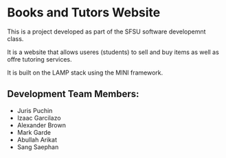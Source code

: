 # Books and Tutors Website

This is a project developed as part of the SFSU software developemnt class.

It is a website that allows useres (students) to sell and buy items as well as offre tutoring services.

It is built on the LAMP stack using the MINI framework.

## Development Team Members:
+ Juris Puchin
+ Izaac Garcilazo
+ Alexander Brown
+ Mark Garde
+ Abullah Arikat
+ Sang Saephan

